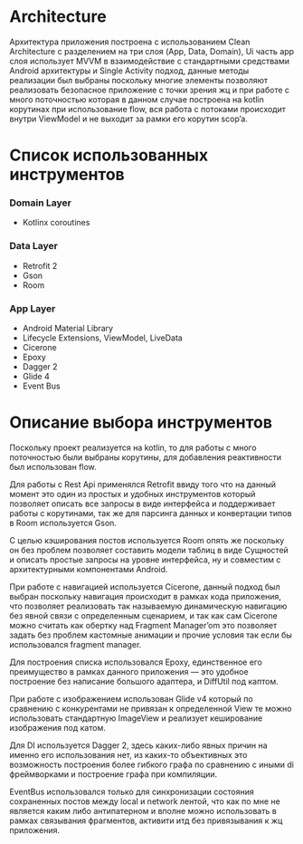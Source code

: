 # Architecture 
Архитектура приложения построена с использованием Clean Architecture c разделением на три слоя (App, Data, Domain), Ui часть app слоя использует MVVM в взаимодействие с стандартными средствами Android архитектуры и Single Activity подход,
данные методы реализации был выбраны поскольку многие элементы позволяют реализовать безопасное приложение с точки зрения жц и при работе с много поточностью которая в данном случае построена на kotlin корутинах при использование flow,
вся работа с потоками происходит внутри ViewModel и не выходит за рамки его корутин scop’a.

# Список использованных инструментов
### Domain Layer
- Kotlinx coroutines
### Data Layer
- Retrofit 2
- Gson
- Room
### App Layer
- Android Material Library
- Lifecycle Extensions, ViewModel, LiveData
- Cicerone
- Epoxy
- Dagger 2
- Glide 4
- Event Bus

# Описание выбора инструментов
Поскольку проект реализуется на kotlin, то для работы с много поточностью были выбраны корутины, для добавления реактивности был использован flow.

Для работы с Rest Api применялся Retrofit ввиду того что на данный момент это один из простых и удобных инструментов который позволяет описать все запросы в виде интерфейса и поддерживает работы с корутинами, так же для парсинга данных и конвертации типов в Room используется Gson.

С целью кэширования постов используется Room опять же поскольку он без проблем позволяет составить модели таблиц в виде Сущностей и описать простые запросы на уровне интерфейса, ну и совместим с архитектурными компонентами Android.

При работе с навигацией используется Cicerone, данный подход был выбран поскольку навигация происходит в рамках кода приложения, что позволяет реализовать так называемую динамическую навигацию без явной связи с определенным сценарием, и так как сам Cicerone можно считать как обертку над Fragment Manager’om это позволяет задать без проблем кастомные анимации и прочие условия так если бы использовался fragment manager.

Для построения списка использовался Epoxy, единственное его преимущество в рамках данного приложения — это удобное построение без написание большого адаптера, и DiffUtil под каптом.

При работе с изображением использован Glide v4 который по сравнению с конкурентами не привязан к определенной View те можно использовать стандартную ImageView и реализует кеширование изображения под катом. 

Для DI используется Dagger 2, здесь каких-либо явных причин на именно его использования нет, из каких-то объективных это возможность построения более гибкого графа по сравнению с иными di фреймворками и построение графа при компиляции.

EventBus использовался только для синхронизации состояния сохраненных постов между local и network лентой, что как по мне не является каким либо антипатерном и вполне можно использовать в рамках связывания фрагментов, активити итд без привязывания к жц приложения. 